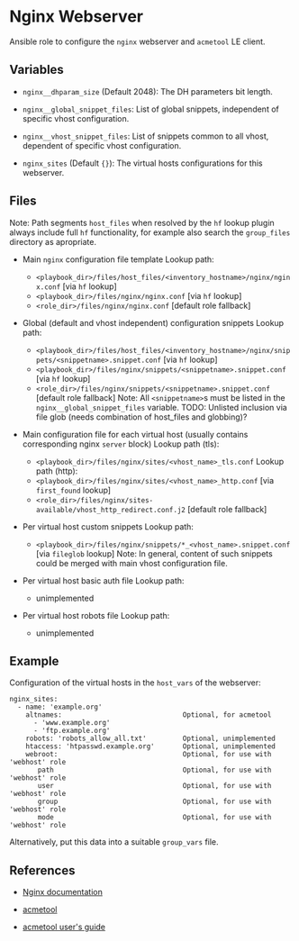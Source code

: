 Nginx Webserver
===============

Ansible role to configure the `nginx` webserver and `acmetool` LE client.


Variables
---------

* `nginx__dhparam_size` (Default 2048):
  The DH parameters bit length.

* `nginx__global_snippet_files`:
  List of global snippets, independent of specific vhost configuration.

* `nginx__vhost_snippet_files`:
  List of snippets common to all vhost, dependent of specific vhost configuration.

* `nginx_sites` (Default `{}`):
  The virtual hosts configurations for this webserver.


Files
-----

Note: Path segments `host_files` when resolved by the `hf` lookup plugin always
      include full `hf` functionality, for example also search the `group_files`
      directory as apropriate.


* Main `nginx` configuration file template
  Lookup path:
    - `<playbook_dir>/files/host_files/<inventory_hostname>/nginx/nginx.conf`  [via `hf` lookup]
    - `<playbook_dir>/files/nginx/nginx.conf`  [via `hf` lookup]
    - `<role_dir>/files/nginx/nginx.conf`  [default role fallback]


* Global (default and vhost independent) configuration snippets
  Lookup path:
    - `<playbook_dir>/files/host_files/<inventory_hostname>/nginx/snippets/<snippetname>.snippet.conf`  [via `hf` lookup]
    - `<playbook_dir>/files/nginx/snippets/<snippetname>.snippet.conf`  [via `hf` lookup]
    - `<role_dir>/files/nginx/snippets/<snippetname>.snippet.conf`  [default role fallback]
  Note: All `<snippetname>`s must be listed in the `nginx__global_snippet_files` variable.
  TODO: Unlisted inclusion via file glob (needs combination of host_files and globbing)?


* Main configuration file for each virtual host (usually contains corresponding nginx `server` block)
  Lookup path (tls):
    - `<playbook_dir>/files/nginx/sites/<vhost_name>_tls.conf`
  Lookup path (http):
    - `<playbook_dir>/files/nginx/sites/<vhost_name>_http.conf`  [via `first_found` lookup]
    - `<role_dir>/files/nginx/sites-available/vhost_http_redirect.conf.j2`  [default role fallback]


* Per virtual host custom snippets
  Lookup path:
    - `<playbook_dir>/files/nginx/snippets/*_<vhost_name>.snippet.conf`  [via `fileglob` lookup]
  Note: In general, content of such snippets could be merged with main vhost configuration file.



* Per virtual host basic auth file
  Lookup path:
    - unimplemented

* Per virtual host robots file
  Lookup path:
    - unimplemented


Example
-------

Configuration of the virtual hosts in the `host_vars` of the webserver:

```
nginx_sites:
  - name: 'example.org'
    altnames:                              Optional, for acmetool
      - 'www.example.org'
      - 'ftp.example.org'
    robots: 'robots_allow_all.txt'         Optional, unimplemented
    htaccess: 'htpasswd.example.org'       Optional, unimplemented
    webroot:                               Optional, for use with 'webhost' role
       path                                Optional, for use with 'webhost' role
       user                                Optional, for use with 'webhost' role
       group                               Optional, for use with 'webhost' role
       mode                                Optional, for use with 'webhost' role
```

Alternatively, put this data into a suitable `group_vars` file.


References
----------

* [Nginx documentation](https://nginx.org/en/docs/)

* [acmetool](https://github.com/hlandau/acmetool)
* [acmetool user's guide](https://hlandau.github.io/acmetool/userguide)
